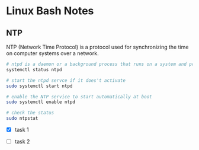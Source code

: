 # **Linux Bash Notes**

## NTP
NTP (Network Time Protocol) is a protocol used for synchronizing the time on computer systems over a network.

```bash
# ntpd is a daemon or a background process that runs on a system and provides NTP functionality.
systemctl status ntpd

# start the ntpd servce if it does't activate
sudo systemctl start ntpd

# enable the NTP service to start automatically at boot
sudo systemctl enable ntpd

# check the status
sudo ntpstat

```




- [x] task 1
- [ ] task 2


